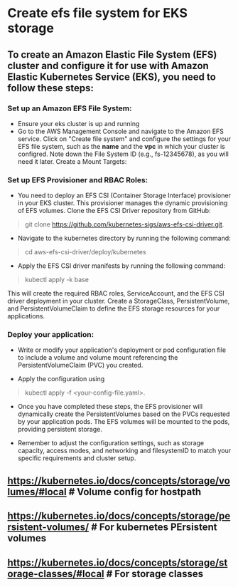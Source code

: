 # Create efs file system for EKS storage
## To create an Amazon Elastic File System (EFS) cluster and configure it for use with Amazon Elastic Kubernetes Service (EKS), you need to follow these steps:

### Set up an Amazon EFS File System:
- Ensure your eks cluster is up and running
- Go to the AWS Management Console and navigate to the Amazon EFS service.
Click on "Create file system" and configure the settings for your EFS file system, such as the **name** and the **vpc** in which your cluster is configred. Note down the File System ID (e.g., fs-12345678), as you will need it later.
Create a Mount Targets:


### Set up EFS Provisioner and RBAC Roles:

- You need to deploy an EFS CSI (Container Storage Interface) provisioner in your EKS cluster. This provisioner manages the dynamic provisioning of EFS volumes.
Clone the EFS CSI Driver repository from GitHub:

> git clone https://github.com/kubernetes-sigs/aws-efs-csi-driver.git.

- Navigate to the kubernetes directory by running the following command:

> cd aws-efs-csi-driver/deploy/kubernetes

- Apply the EFS CSI driver manifests by running the following command:
> kubectl apply -k base

This will create the required RBAC roles, ServiceAccount, and the EFS CSI driver deployment in your cluster.
Create a StorageClass, PersistentVolume, and PersistentVolumeClaim to define the EFS storage resources for your applications.

### Deploy your application:

- Write or modify your application's deployment or pod configuration file to include a volume and volume mount referencing the PersistentVolumeClaim (PVC) you created.

- Apply the configuration using 
> kubectl apply -f <your-config-file.yaml>.

- Once you have completed these steps, the EFS provisioner will dynamically create the PersistentVolumes based on the PVCs requested by your application pods. The EFS volumes will be mounted to the pods, providing persistent storage.

- Remember to adjust the configuration settings, such as storage capacity, access modes, and networking and filesystemID to match your specific requirements and cluster setup.

>

## https://kubernetes.io/docs/concepts/storage/volumes/#local # Volume config for hostpath
## https://kubernetes.io/docs/concepts/storage/persistent-volumes/  # For kubernetes PErsistent volumes
## https://kubernetes.io/docs/concepts/storage/storage-classes/#local # For storage classes